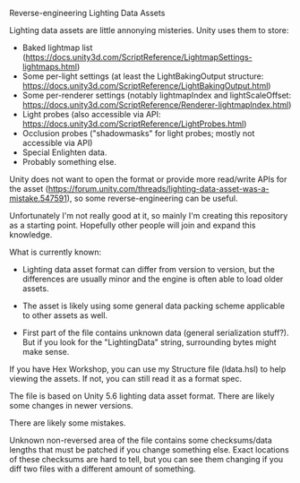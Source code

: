 Reverse-engineering Lighting Data Assets

Lighting data assets are little annonying misteries. Unity uses them to store:
* Baked lightmap list (https://docs.unity3d.com/ScriptReference/LightmapSettings-lightmaps.html)
* Some per-light settings (at least the LightBakingOutput structure: https://docs.unity3d.com/ScriptReference/LightBakingOutput.html)
* Some per-renderer settings (notably lightmapIndex and lightScaleOffset: https://docs.unity3d.com/ScriptReference/Renderer-lightmapIndex.html)
* Light probes (also accessible via API: https://docs.unity3d.com/ScriptReference/LightProbes.html)
* Occlusion probes ("shadowmasks" for light probes; mostly not accessible via API)
* Special Enlighten data.
* Probably something else.

Unity does not want to open the format or provide more read/write APIs for the asset (https://forum.unity.com/threads/lighting-data-asset-was-a-mistake.547591), so some reverse-engineering can be useful.

Unfortunately I'm not really good at it, so mainly I'm creating this repository as a starting point. Hopefully other people will join and expand this knowledge.

What is currently known:

* Lighting data asset format can differ from version to version, but the differences are usually minor and the engine is often able to load older assets.

* The asset is likely using some general data packing scheme applicable to other assets as well.

* First part of the file contains unknown data (general serialization stuff?). But if you look for the "LightingData" string, surrounding bytes might make sense.

If you have Hex Workshop, you can use my Structure file (ldata.hsl) to help viewing the assets. If not, you can still read it as a format spec.

The file is based on Unity 5.6 lighting data asset format. There are likely some changes in newer versions.

There are likely some mistakes.

Unknown non-reversed area of the file contains some checksums/data lengths that must be patched if you change something else. Exact locations of these checksums are hard to tell, but you can see them changing if you diff two files with a different amount of something.
